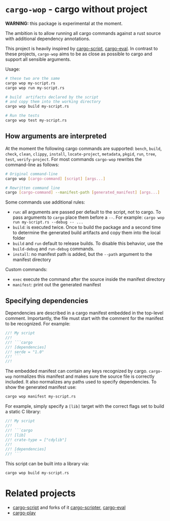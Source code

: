 # `cargo-wop` - cargo without project

**WARNING:** this package is experimental at the moment.

The ambition is to allow running all cargo commands against a rust source with
additional dependency annotations. 

This project is heavily inspired by [cargo-script][cargo-script],
[cargo-eval][cargo-eval]. In contrast to these projects, `cargo-wop` aims to be
as close as possible to cargo and support all sensible arguments. 

Usage: 

```bash
# these two are the same
cargo wop my-script.rs
cargo wop run my-script.rs

# build  artifacts declared by the script 
# and copy them into the working directory
cargo wop build my-script.rs

# Run the tests
cargo wop test my-script.rs
```
## How arguments are interpreted

At the moment the following cargo commands are supported: `bench`, `build`,
`check`, `clean`, `clippy`, `install`, `locate-project`, `metadata`, `pkgid`,
`run`, `tree`, `test`, `verify-project`. For most commands `cargo-wop` rewrites
the command-line as follows:

```bash
# Original command-line
cargo wop [cargo-command] [script] [args...]

# Rewritten command line
cargo [cargo-command] --manifest-path [generated_manifest] [args...]
```

Some commands use additional rules:

- `run`: all arguments are passed per default to the script, not to cargo. To
  pass arguments to `cargo` place them before a `--`. For example: `cargo wop
  run my-script.rs --debug -- ...`
- `build`: is executed twice. Once to build the package and a second time to
  determine the generated build artifacts and copy them into the local folder
- `build` and `run` default to release builds. To disable this behavior, use the
  `build-debug` and `run-debug` commands.
- `install`: no manifest path is added, but the `--path` argument to the
  manifest directory

Custom commands:

- `exec` execute the command after the source inside the manifest directory
- `manifest`: print out the generated manifest

## Specifying dependencies

Dependencies are described in a cargo manifest embedded in the top-level
comment. Importantly, the file must start with the comment for the manifest to
be recognized. For example:

```rust
//! My script
//!
//! ```cargo
//! [dependencies]
//! serde = "1.0"
//! ```
//! 
```

The embedded manifest can contain any keys recognized by cargo. `cargo-wop`
normalizes this manifest and makes sure the source file is correctly included.
It also normalizes any paths used to specify dependencies. To show the generated
manifest use:

```bash
cargo wop manifest my-script.rs
```
For example, simply specify a `[lib]` target with the correct flags set to build
a static C library:

```rust
//! My script
//!
//! ```cargo
//! [lib]
//! crate-type = ["cdylib"]
//! 
//! [dependencies]
//! ```
```

This script can be built into a library via:

```bash
cargo wop build my-script.rs
```

# Related projects

- [cargo-script][cargo-script] and forks of it [cargo-scripter][cargo-scripter],
  [cargo-eval][cargo-eval]
- [cargo-play][cargo-play]

[cargo-script]: https://github.com/DanielKeep/cargo-script
[cargo-eval]: https://github.com/reitermarkus/cargo-eval
[cargo-play]: https://crates.io/crates/cargo-play
[cargo-scripter]: https://crates.io/crates/cargo-scripter
